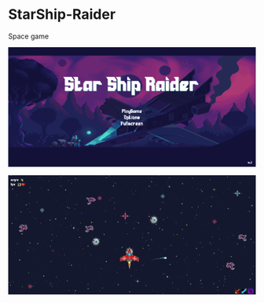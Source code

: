 # StarShip-Raider
Space game

![image](https://github.com/SergeyS85/StarShip-Raider/blob/master/screenshot_game1.png)

![image](https://github.com/SergeyS85/StarShip-Raider/blob/master/screenshot_game2.png)
